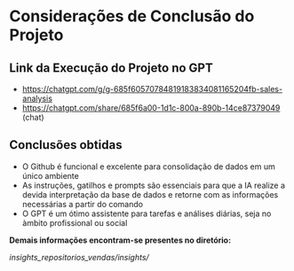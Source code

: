 # Considerações de Conclusão do Projeto

## Link da Execução do Projeto no GPT
- https://chatgpt.com/g/g-685f60570784819183834081165204fb-sales-analysis
- https://chatgpt.com/share/685f6a00-1d1c-800a-890b-14ce87379049 (chat)

## Conclusões obtidas

- O Github é funcional e excelente para consolidação de dados em um único ambiente
- As instruções, gatilhos e prompts são essenciais para que a IA realize a devida interpretação da base de dados e retorne com as informações necessárias a partir do comando
- O GPT é um ótimo assistente para tarefas e análises diárias, seja no àmbito profissional ou social

**Demais informações encontram-se presentes no diretório:** 

*insights_repositorios_vendas/insights/*


